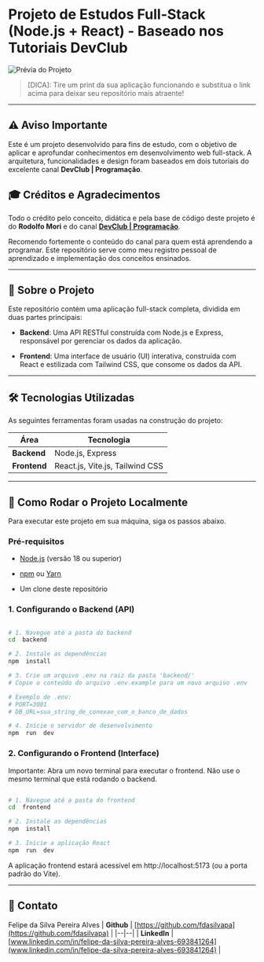 
# Projeto de Estudos Full-Stack (Node.js + React) - Baseado nos Tutoriais DevClub

  

![Prévia do Projeto](https://via.placeholder.com/900x450.png?text=Insira+um+print+do+seu+projeto+aqui)

> [DICA]: Tire um print da sua aplicação funcionando e substitua o link acima para deixar seu repositório mais atraente!

  

---

  

## ⚠️ Aviso Importante

  

Este é um projeto desenvolvido para fins de estudo, com o objetivo de aplicar e aprofundar conhecimentos em desenvolvimento web full-stack. A arquitetura, funcionalidades e design foram baseados em dois tutoriais do excelente canal **DevClub | Programação**.

  

## 🎓 Créditos e Agradecimentos

  

Todo o crédito pelo conceito, didática e pela base de código deste projeto é do **Rodolfo Mori** e do canal **[DevClub | Programação](https://www.youtube.com/@canaldevclub)**.

  

Recomendo fortemente o conteúdo do canal para quem está aprendendo a programar. Este repositório serve como meu registro pessoal de aprendizado e implementação dos conceitos ensinados.

  

---

  

## 📖 Sobre o Projeto

  

Este repositório contém uma aplicação full-stack completa, dividida em duas partes principais:

  

*  **Backend**: Uma API RESTful construída com Node.js e Express, responsável por gerenciar os dados da aplicação.

*  **Frontend**: Uma interface de usuário (UI) interativa, construída com React e estilizada com Tailwind CSS, que consome os dados da API.

  

---

  

## 🛠️ Tecnologias Utilizadas

  

As seguintes ferramentas foram usadas na construção do projeto:

|Área|Tecnologia  |
|--|--|
| **Backend** | Node.js, Express |
| **Frontend** | React.js, Vite.js, Tailwind CSS |

---

  

## 🚀 Como Rodar o Projeto Localmente

  

Para executar este projeto em sua máquina, siga os passos abaixo.

  

### Pré-requisitos

* [Node.js](https://nodejs.org/) (versão 18 ou superior)

* [npm](https://www.npmjs.com/) ou [Yarn](https://yarnpkg.com/)

* Um clone deste repositório

  

### 1. Configurando o Backend (API)

  

```bash

# 1. Navegue até a pasta do backend
cd  backend

# 2. Instale as dependências
npm  install

# 3. Crie um arquivo .env na raiz da pasta 'backend/'
# Copie o conteúdo do arquivo .env.example para um novo arquivo .env

# Exemplo de .env:
# PORT=3001
# DB_URL=sua_string_de_conexao_com_o_banco_de_dados

# 4. Inicie o servidor de desenvolvimento
npm  run  dev

```

  

### 2. Configurando o Frontend (Interface)

Importante: Abra um novo terminal para executar o frontend. Não use o mesmo terminal que está rodando o backend.

```bash

# 1. Navegue até a pasta do frontend
cd  frontend

# 2. Instale as dependências
npm  install

# 3. Inicie a aplicação React
npm  run  dev

```

A aplicação frontend estará acessível em http://localhost:5173 (ou a porta padrão do Vite).

---
👤 Contato
---
Felipe da Silva Pereira Alves
| **Github** | [https://github.com/fdasilvapa](https://github.com/fdasilvapa) |
|--|--|
| **LinkedIn** | [www.linkedin.com/in/felipe-da-silva-pereira-alves-693841264](www.linkedin.com/in/felipe-da-silva-pereira-alves-693841264) |
